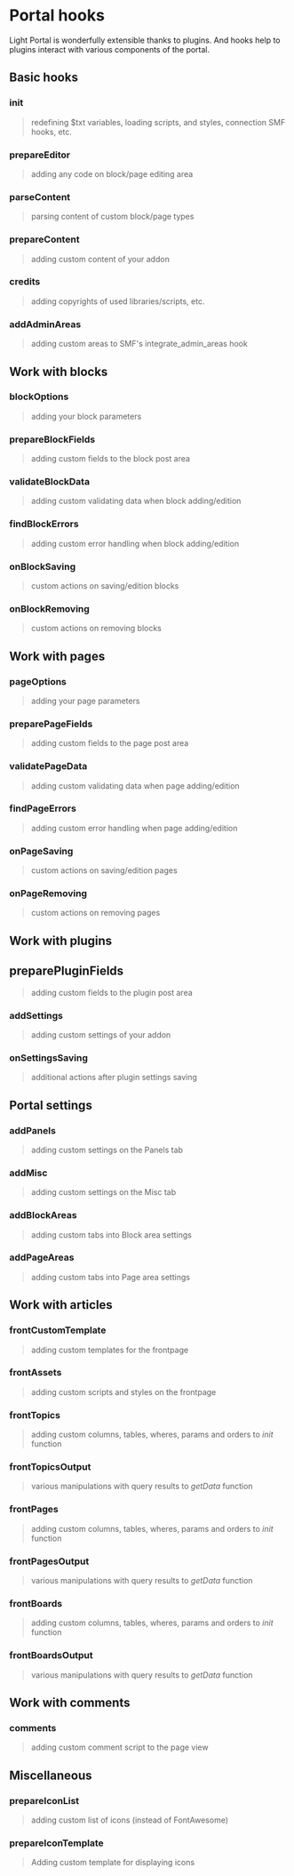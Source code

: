 # Portal hooks
Light Portal is wonderfully extensible thanks to plugins. And hooks help to plugins interact with various components of the portal.

## Basic hooks

### init
> redefining $txt variables, loading scripts, and styles, connection SMF hooks, etc.
### prepareEditor
> adding any code on block/page editing area
### parseContent
> parsing content of custom block/page types
### prepareContent
> adding custom content of your addon
### credits
> adding copyrights of used libraries/scripts, etc.
### addAdminAreas
> adding custom areas to SMF's integrate_admin_areas hook

## Work with blocks

### blockOptions
> adding your block parameters
### prepareBlockFields
> adding custom fields to the block post area
### validateBlockData
> adding custom validating data when block adding/edition
### findBlockErrors
> adding custom error handling when block adding/edition
### onBlockSaving
> custom actions on saving/edition blocks
### onBlockRemoving
> custom actions on removing blocks

## Work with pages

### pageOptions
> adding your page parameters
### preparePageFields
> adding custom fields to the page post area
### validatePageData
> adding custom validating data when page adding/edition
### findPageErrors
> adding custom error handling when page adding/edition
### onPageSaving
> custom actions on saving/edition pages
### onPageRemoving
> custom actions on removing pages

## Work with plugins

## preparePluginFields
> adding custom fields to the plugin post area
### addSettings
> adding custom settings of your addon
### onSettingsSaving
> additional actions after plugin settings saving

## Portal settings

### addPanels
> adding custom settings on the Panels tab
### addMisc
> adding custom settings on the Misc tab
### addBlockAreas
> adding custom tabs into Block area settings
### addPageAreas
> adding custom tabs into Page area settings

## Work with articles

### frontCustomTemplate
> adding custom templates for the frontpage
### frontAssets
> adding custom scripts and styles on the frontpage
### frontTopics
> adding custom columns, tables, wheres, params and orders to _init_ function
### frontTopicsOutput
> various manipulations with query results to _getData_ function
### frontPages
> adding custom columns, tables, wheres, params and orders to _init_ function
### frontPagesOutput
> various manipulations with query results to _getData_ function
### frontBoards
> adding custom columns, tables, wheres, params and orders to _init_ function
### frontBoardsOutput
> various manipulations with query results to _getData_ function

## Work with comments

### comments
> adding custom comment script to the page view

## Miscellaneous

### prepareIconList
> adding custom list of icons (instead of FontAwesome)
### prepareIconTemplate
> Adding custom template for displaying icons